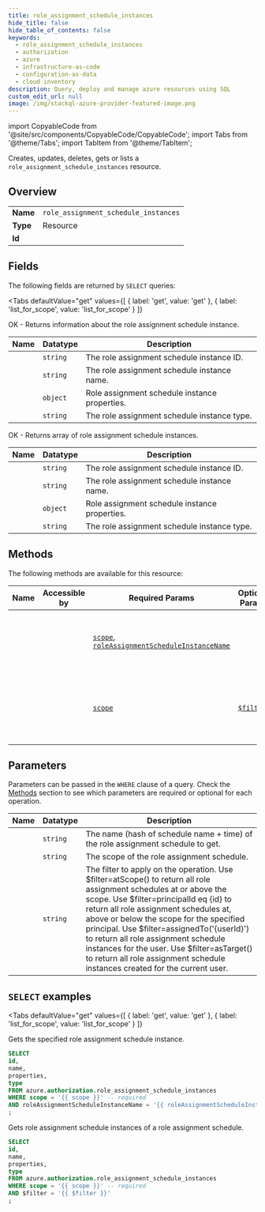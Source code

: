 ```yaml
--- 
title: role_assignment_schedule_instances
hide_title: false
hide_table_of_contents: false
keywords:
  - role_assignment_schedule_instances
  - authorization
  - azure
  - infrastructure-as-code
  - configuration-as-data
  - cloud inventory
description: Query, deploy and manage azure resources using SQL
custom_edit_url: null
image: /img/stackql-azure-provider-featured-image.png
---
```


import CopyableCode from '@site/src/components/CopyableCode/CopyableCode';
import Tabs from '@theme/Tabs';
import TabItem from '@theme/TabItem';

Creates, updates, deletes, gets or lists a <code>role_assignment_schedule_instances</code> resource.

## Overview
<table><tbody>
<tr><td><b>Name</b></td><td><code>role_assignment_schedule_instances</code></td></tr>
<tr><td><b>Type</b></td><td>Resource</td></tr>
<tr><td><b>Id</b></td><td><CopyableCode code="azure.authorization.role_assignment_schedule_instances" /></td></tr>
</tbody></table>

## Fields

The following fields are returned by `SELECT` queries:

<Tabs
    defaultValue="get"
    values={[
        { label: 'get', value: 'get' },
        { label: 'list_for_scope', value: 'list_for_scope' }
    ]}
>
<TabItem value="get">

OK - Returns information about the role assignment schedule instance.

<table>
<thead>
    <tr>
    <th>Name</th>
    <th>Datatype</th>
    <th>Description</th>
    </tr>
</thead>
<tbody>
<tr>
    <td><CopyableCode code="id" /></td>
    <td><code>string</code></td>
    <td>The role assignment schedule instance ID.</td>
</tr>
<tr>
    <td><CopyableCode code="name" /></td>
    <td><code>string</code></td>
    <td>The role assignment schedule instance name.</td>
</tr>
<tr>
    <td><CopyableCode code="properties" /></td>
    <td><code>object</code></td>
    <td>Role assignment schedule instance properties.</td>
</tr>
<tr>
    <td><CopyableCode code="type" /></td>
    <td><code>string</code></td>
    <td>The role assignment schedule instance type.</td>
</tr>
</tbody>
</table>
</TabItem>
<TabItem value="list_for_scope">

OK - Returns array of role assignment schedule instances.

<table>
<thead>
    <tr>
    <th>Name</th>
    <th>Datatype</th>
    <th>Description</th>
    </tr>
</thead>
<tbody>
<tr>
    <td><CopyableCode code="id" /></td>
    <td><code>string</code></td>
    <td>The role assignment schedule instance ID.</td>
</tr>
<tr>
    <td><CopyableCode code="name" /></td>
    <td><code>string</code></td>
    <td>The role assignment schedule instance name.</td>
</tr>
<tr>
    <td><CopyableCode code="properties" /></td>
    <td><code>object</code></td>
    <td>Role assignment schedule instance properties.</td>
</tr>
<tr>
    <td><CopyableCode code="type" /></td>
    <td><code>string</code></td>
    <td>The role assignment schedule instance type.</td>
</tr>
</tbody>
</table>
</TabItem>
</Tabs>

## Methods

The following methods are available for this resource:

<table>
<thead>
    <tr>
    <th>Name</th>
    <th>Accessible by</th>
    <th>Required Params</th>
    <th>Optional Params</th>
    <th>Description</th>
    </tr>
</thead>
<tbody>
<tr>
    <td><a href="#get"><CopyableCode code="get" /></a></td>
    <td><CopyableCode code="select" /></td>
    <td><a href="#parameter-scope"><code>scope</code></a>, <a href="#parameter-roleAssignmentScheduleInstanceName"><code>roleAssignmentScheduleInstanceName</code></a></td>
    <td></td>
    <td>Gets the specified role assignment schedule instance.</td>
</tr>
<tr>
    <td><a href="#list_for_scope"><CopyableCode code="list_for_scope" /></a></td>
    <td><CopyableCode code="select" /></td>
    <td><a href="#parameter-scope"><code>scope</code></a></td>
    <td><a href="#parameter-$filter"><code>$filter</code></a></td>
    <td>Gets role assignment schedule instances of a role assignment schedule.</td>
</tr>
</tbody>
</table>

## Parameters

Parameters can be passed in the `WHERE` clause of a query. Check the [Methods](#methods) section to see which parameters are required or optional for each operation.

<table>
<thead>
    <tr>
    <th>Name</th>
    <th>Datatype</th>
    <th>Description</th>
    </tr>
</thead>
<tbody>
<tr id="parameter-roleAssignmentScheduleInstanceName">
    <td><CopyableCode code="roleAssignmentScheduleInstanceName" /></td>
    <td><code>string</code></td>
    <td>The name (hash of schedule name + time) of the role assignment schedule to get.</td>
</tr>
<tr id="parameter-scope">
    <td><CopyableCode code="scope" /></td>
    <td><code>string</code></td>
    <td>The scope of the role assignment schedule.</td>
</tr>
<tr id="parameter-$filter">
    <td><CopyableCode code="$filter" /></td>
    <td><code>string</code></td>
    <td>The filter to apply on the operation. Use $filter=atScope() to return all role assignment schedules at or above the scope. Use $filter=principalId eq &#123;id&#125; to return all role assignment schedules at, above or below the scope for the specified principal.  Use $filter=assignedTo('&#123;userId&#125;') to return all role assignment schedule instances for the user. Use $filter=asTarget() to return all role assignment schedule instances created for the current user.</td>
</tr>
</tbody>
</table>

## `SELECT` examples

<Tabs
    defaultValue="get"
    values={[
        { label: 'get', value: 'get' },
        { label: 'list_for_scope', value: 'list_for_scope' }
    ]}
>
<TabItem value="get">

Gets the specified role assignment schedule instance.

```sql
SELECT
id,
name,
properties,
type
FROM azure.authorization.role_assignment_schedule_instances
WHERE scope = '{{ scope }}' -- required
AND roleAssignmentScheduleInstanceName = '{{ roleAssignmentScheduleInstanceName }}' -- required
;
```
</TabItem>
<TabItem value="list_for_scope">

Gets role assignment schedule instances of a role assignment schedule.

```sql
SELECT
id,
name,
properties,
type
FROM azure.authorization.role_assignment_schedule_instances
WHERE scope = '{{ scope }}' -- required
AND $filter = '{{ $filter }}'
;
```
</TabItem>
</Tabs>
